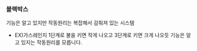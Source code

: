 ### 블랙박스
기능은 알고 있지만 작동원리는 복잡해서 감춰져 있는 시스템

- EX)가스레인지 1단계로 불을 키면 작게 나오고 3단계로 키면 크게 나오듯 기능은 알고 있지는 작동원리를 모릅니다.